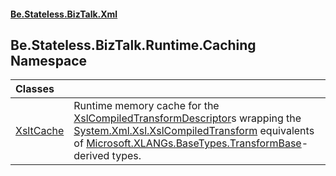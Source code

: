 #### [Be.Stateless.BizTalk.Xml](README.md 'README')

## Be.Stateless.BizTalk.Runtime.Caching Namespace

| Classes | |
| :--- | :--- |
| [XsltCache](XsltCache.md 'Be.Stateless.BizTalk.Runtime.Caching.XsltCache') | Runtime memory cache for the [XslCompiledTransformDescriptor](XslCompiledTransformDescriptor.md 'Be.Stateless.BizTalk.Xml.Xsl.XslCompiledTransformDescriptor')s wrapping the [System.Xml.Xsl.XslCompiledTransform](https://docs.microsoft.com/en-us/dotnet/api/System.Xml.Xsl.XslCompiledTransform 'System.Xml.Xsl.XslCompiledTransform') equivalents of [Microsoft.XLANGs.BaseTypes.TransformBase](https://docs.microsoft.com/en-us/dotnet/api/Microsoft.XLANGs.BaseTypes.TransformBase 'Microsoft.XLANGs.BaseTypes.TransformBase')-derived types. |
